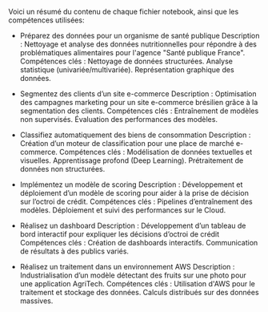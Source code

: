 Voici un résumé du contenu de chaque fichier notebook, ainsi que les compétences utilisées:

- Préparez des données pour un organisme de santé publique
Description : Nettoyage et analyse des données nutritionnelles pour répondre à des problématiques alimentaires pour l'agence "Santé publique France".
Compétences clés :
Nettoyage de données structurées.
Analyse statistique (univariée/multivariée).
Représentation graphique des données.

- Segmentez des clients d’un site e-commerce
Description : Optimisation des campagnes marketing pour un site e-commerce brésilien grâce à la segmentation des clients.
Compétences clés :
Entraînement de modèles non supervisés.
Évaluation des performances des modèles.

- Classifiez automatiquement des biens de consommation
Description : Création d’un moteur de classification pour une place de marché e-commerce.
Compétences clés :
Modélisation de données textuelles et visuelles.
Apprentissage profond (Deep Learning).
Prétraitement de données non structurées.

- Implémentez un modèle de scoring
Description : Développement et déploiement d’un modèle de scoring pour aider à la prise de décision sur l’octroi de crédit.
Compétences clés :
Pipelines d’entraînement des modèles.
Déploiement et suivi des performances sur le Cloud.

- Réalisez un dashboard 
Description : Développement d’un tableau de bord interactif pour expliquer les décisions d’octroi de crédit
Compétences clés :
Création de dashboards interactifs.
Communication de résultats à des publics variés.

- Réalisez un traitement dans un environnement AWS
Description : Industrialisation d’un modèle détectant des fruits sur une photo pour une application AgriTech.
Compétences clés :
Utilisation d'AWS pour le traitement et stockage des données.
Calculs distribués sur des données massives.
